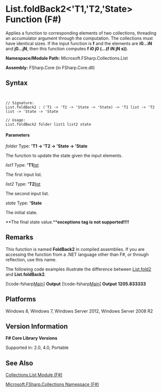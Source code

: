 # List.foldBack2<'T1,'T2,'State> Function (F#)

Applies a function to corresponding elements of two collections, threading an accumulator argument through the computation. The collections must have identical sizes. If the input function is **f** and the elements are **i0...iN** and **j0...jN**, then this function computes **f i0 j0 (...(f iN jN s))**.

**Namespace/Module Path:** Microsoft.FSharp.Collections.List

**Assembly:** FSharp.Core (in FSharp.Core.dll)


## Syntax


```


// Signature:
List.foldBack2 : ('T1 -> 'T2 -> 'State -> 'State) -> 'T1 list -> 'T2 list -> 'State -> 'State

// Usage:
List.foldBack2 folder list1 list2 state

```



#### Parameters
*folder*
Type: **'T1 -&gt; 'T2 -&gt; 'State -&gt; 'State**


The function to update the state given the input elements.


*list1*
Type: **'T1**[list](http://msdn.microsoft.com/en-us/library/c627b668-477b-4409-91ed-06d7f1b3e4a7)


The first input list.


*list2*
Type: **'T2**[list](http://msdn.microsoft.com/en-us/library/c627b668-477b-4409-91ed-06d7f1b3e4a7)


The second input list.


*state*
Type: **'State**


The initial state.



**The final state value.****exceptions tag is not supported!!!!**

## Remarks
This function is named **FoldBack2** in compiled assemblies. If you are accessing the function from a .NET language other than F#, or through reflection, use this name.

The following code examples illustrate the difference between [List.fold2](http://msdn.microsoft.com/en-us/library/6cfcd043-a65d-4423-805a-2ab234cb5343) and **List.foldBack2**.

[!code-fsharp[Main](snippets/fslists/snippet31.fs)]
**Output**
[!code-fsharp[Main](snippets/fslists/snippet32.fs)]
**Output**
**1205.833333**
## Platforms
Windows 8, Windows 7, Windows Server 2012, Windows Server 2008 R2


## Version Information
**F# Core Library Versions**

Supported in: 2.0, 4.0, Portable




## See Also
[Collections.List Module &#40;F&#35;&#41;](Collections.List-Module-%28FSharp%29.md)

[Microsoft.FSharp.Collections Namespace &#40;F&#35;&#41;](Microsoft.FSharp.Collections-Namespace-%28FSharp%29.md)

